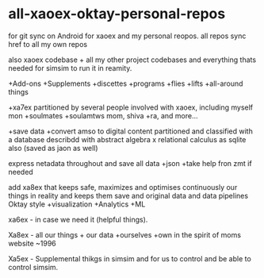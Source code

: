 # all-xaoex-oktay-personal-repos
for git sync on Android for xaoex and my personal reopos. all repos sync href to all my own repos 


also xaoex codebase + all my other project codebases and everything thats needed for simsim to run it in reamity. 

+Add-ons +Supplements +discettes +programs +flies +lifts +all-around things 

+xa7ex
partitioned by several people involved with xaoex, including myself mon +soulmates +soulamtws mom, shiva +ra, and more...

+save data +convert amso to digital content partitioned and classified with a database describdd with abstract algebra x relational calculus as sqlite also (saved as jaon as well)

express netadata throughout and save all data +json +take help fron zmt if needed

add xa8ex that keeps safe, maximizes and optimises continuously our things in reality and keeps them save and original data and data pipelines Oktay style +visualization +Analytics +ML

xa6ex - in case we need it (helpful things). 

Xa8ex - all our things + our data +ourselves +own in the spirit of moms website ~1996

Xa5ex - Supplemental thikgs in simsim and for us to control and be able to control simsim. 
